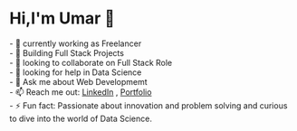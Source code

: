 <h1> Hi,I'm Umar 👋</h1>
- 🔭 currently working as Freelancer </br>
- 🌱 Building Full Stack Projects </br>
- 👯 looking to collaborate on Full Stack Role </br>
- 🤔 looking for help in Data Science </br>
- 💬 Ask me about Web Developmemt </br>
- 📫 Reach me out: <a href="https://www.linkedin.com/in/ch-umar-aslam">LinkedIn</a> , <a href="https://ch-umar-aslam.github.io/codebase/">Portfolio</a></br> 
- ⚡ Fun fact: Passionate about innovation and problem solving and curious to dive into the world of Data Science.</br>
